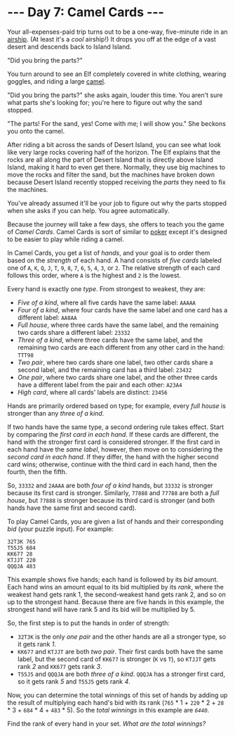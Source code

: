 # --- Day 7: Camel Cards ---

Your all-expenses-paid trip turns out to be a one-way, five-minute ride
in an <a href="https://en.wikipedia.org/wiki/Airship"
target="_blank">airship</a>. (At least it's a
<span title="Please only read this sentence while listening to 'The Airship Blackjack' from the Final Fantasy 6 soundtrack.">*cool*
airship</span>!) It drops you off at the edge of a vast desert and
descends back to Island Island.

"Did you bring the parts?"

You turn around to see an Elf completely covered in white clothing,
wearing goggles, and riding a large
<a href="https://en.wikipedia.org/wiki/Dromedary"
target="_blank">camel</a>.

"Did you bring the parts?" she asks again, louder this time. You aren't
sure what parts she's looking for; you're here to figure out why the
sand stopped.

"The parts! For the sand, yes! Come with me; I will show you." She
beckons you onto the camel.

After riding a bit across the sands of Desert Island, you can see what
look like very large rocks covering half of the horizon. The Elf
explains that the rocks are all along the part of Desert Island that is
directly above Island Island, making it hard to even get there.
Normally, they use big machines to move the rocks and filter the sand,
but the machines have broken down because Desert Island recently stopped
receiving the *parts* they need to fix the machines.

You've already assumed it'll be your job to figure out why the parts
stopped when she asks if you can help. You agree automatically.

Because the journey will take a few days, she offers to teach you the
game of *Camel Cards*. Camel Cards is sort of similar to
<a href="https://en.wikipedia.org/wiki/List_of_poker_hands"
target="_blank">poker</a> except it's designed to be easier to play
while riding a camel.

In Camel Cards, you get a list of *hands*, and your goal is to order
them based on the *strength* of each hand. A hand consists of *five
cards* labeled one of `A`, `K`, `Q`, `J`, `T`, `9`, `8`, `7`, `6`, `5`,
`4`, `3`, or `2`. The relative strength of each card follows this order,
where `A` is the highest and `2` is the lowest.

Every hand is exactly one *type*. From strongest to weakest, they are:

- *Five of a kind*, where all five cards have the same label: `AAAAA`
- *Four of a kind*, where four cards have the same label and one card
  has a different label: `AA8AA`
- *Full house*, where three cards have the same label, and the remaining
  two cards share a different label: `23332`
- *Three of a kind*, where three cards have the same label, and the
  remaining two cards are each different from any other card in the
  hand: `TTT98`
- *Two pair*, where two cards share one label, two other cards share a
  second label, and the remaining card has a third label: `23432`
- *One pair*, where two cards share one label, and the other three cards
  have a different label from the pair and each other: `A23A4`
- *High card*, where all cards' labels are distinct: `23456`

Hands are primarily ordered based on type; for example, every *full
house* is stronger than any *three of a kind*.

If two hands have the same type, a second ordering rule takes effect.
Start by comparing the *first card in each hand*. If these cards are
different, the hand with the stronger first card is considered stronger.
If the first card in each hand have the *same label*, however, then move
on to considering the *second card in each hand*. If they differ, the
hand with the higher second card wins; otherwise, continue with the
third card in each hand, then the fourth, then the fifth.

So, `33332` and `2AAAA` are both *four of a kind* hands, but `33332` is
stronger because its first card is stronger. Similarly, `77888` and
`77788` are both a *full house*, but `77888` is stronger because its
third card is stronger (and both hands have the same first and second
card).

To play Camel Cards, you are given a list of hands and their
corresponding *bid* (your puzzle input). For example:

    32T3K 765
    T55J5 684
    KK677 28
    KTJJT 220
    QQQJA 483

This example shows five hands; each hand is followed by its *bid*
amount. Each hand wins an amount equal to its bid multiplied by its
*rank*, where the weakest hand gets rank 1, the second-weakest hand gets
rank 2, and so on up to the strongest hand. Because there are five hands
in this example, the strongest hand will have rank 5 and its bid will be
multiplied by 5.

So, the first step is to put the hands in order of strength:

- `32T3K` is the only *one pair* and the other hands are all a stronger
  type, so it gets rank *1*.
- `KK677` and `KTJJT` are both *two pair*. Their first cards both have
  the same label, but the second card of `KK677` is stronger (`K` vs
  `T`), so `KTJJT` gets rank *2* and `KK677` gets rank *3*.
- `T55J5` and `QQQJA` are both *three of a kind*. `QQQJA` has a stronger
  first card, so it gets rank *5* and `T55J5` gets rank *4*.

Now, you can determine the total winnings of this set of hands by adding
up the result of multiplying each hand's bid with its rank (`765` \* 1 +
`220` \* 2 + `28` \* 3 + `684` \* 4 + `483` \* 5). So the *total
winnings* in this example are *`6440`*.

Find the rank of every hand in your set. *What are the total winnings?*
